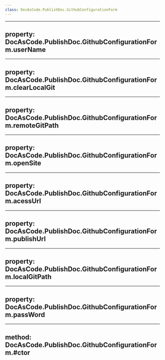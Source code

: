 ```yaml
---
class: DocAsCode.PublishDoc.GithubConfigurationForm
---
```


---
property: DocAsCode.PublishDoc.GithubConfigurationForm.userName
---

---
property: DocAsCode.PublishDoc.GithubConfigurationForm.clearLocalGit
---

---
property: DocAsCode.PublishDoc.GithubConfigurationForm.remoteGitPath
---

---
property: DocAsCode.PublishDoc.GithubConfigurationForm.openSite
---

---
property: DocAsCode.PublishDoc.GithubConfigurationForm.acessUrl
---

---
property: DocAsCode.PublishDoc.GithubConfigurationForm.publishUrl
---

---
property: DocAsCode.PublishDoc.GithubConfigurationForm.localGitPath
---

---
property: DocAsCode.PublishDoc.GithubConfigurationForm.passWord
---

---
method: DocAsCode.PublishDoc.GithubConfigurationForm.#ctor
---

